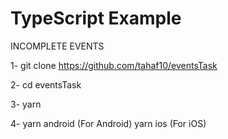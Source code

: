 # TypeScript Example

INCOMPLETE EVENTS


1- git clone https://github.com/tahaf10/eventsTask

2- cd eventsTask

3- yarn

4- yarn android  (For Android)
  yarn ios (For iOS)